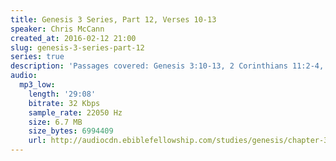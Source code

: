 ```yaml
---
title: Genesis 3 Series, Part 12, Verses 10-13
speaker: Chris McCann
created_at: 2016-02-12 21:00
slug: genesis-3-series-part-12
series: true
description: 'Passages covered: Genesis 3:10-13, 2 Corinthians 11:2-4, 1 Timothy 2:9-15.'
audio:
  mp3_low:
    length: '29:08'
    bitrate: 32 Kbps
    sample_rate: 22050 Hz
    size: 6.7 MB
    size_bytes: 6994409
    url: http://audiocdn.ebiblefellowship.com/studies/genesis/chapter-3/2016.02.12_McCann_-_Genesis_3_Series_Part_12.mp3
---
```

